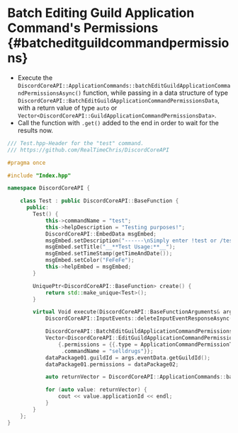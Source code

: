 Batch Editing Guild Application Command's Permissions {#batcheditguildcommandpermissions}
============
- Execute the `DiscordCoreAPI::ApplicationCommands::batchEditGuildApplicationCommandPermissionsAsync()` function, while passing in a data structure of type `DiscordCoreAPI::BatchEditGuildApplicationCommandPermissionsData`, with a return value of type `auto` or `Vector<DiscordCoreAPI::GuildApplicationCommandPermissionsData>`.
- Call the function with `.get()` added to the end in order to wait for the results now.

```cpp
/// Test.hpp-Header for the "test" command.
/// https://github.com/RealTimeChris/DiscordCoreAPI

#pragma once

#include "Index.hpp"

namespace DiscordCoreAPI {

	class Test : public DiscordCoreAPI::BaseFunction {
	  public:
		Test() {
			this->commandName = "test";
			this->helpDescription = "Testing purposes!";
			DiscordCoreAPI::EmbedData msgEmbed;
			msgEmbed.setDescription("------\nSimply enter !test or /test!\n------");
			msgEmbed.setTitle("__**Test Usage:**__");
			msgEmbed.setTimeStamp(getTimeAndDate());
			msgEmbed.setColor("FeFeFe");
			this->helpEmbed = msgEmbed;
		}

		UniquePtr<DiscordCoreAPI::BaseFunction> create() {
			return std::make_unique<Test>();
		}

		virtual Void execute(DiscordCoreAPI::BaseFunctionArguments& args) {
			DiscordCoreAPI::InputEvents::deleteInputEventResponseAsync(args.eventData).get();

			DiscordCoreAPI::BatchEditGuildApplicationCommandPermissionsData dataPackage01;
			Vector<DiscordCoreAPI::EditGuildApplicationCommandPermissionsData> dataPackage02 {
				{.permissions = {{.type = ApplicationCommandPermissionType::User, .permission = false, .id = "859853159115259905"}},
				 .commandName = "selldrugs"}};
			dataPackage01.guildId = args.eventData.getGuildId();
			dataPackage01.permissions = dataPackage02;

			auto returnVector = DiscordCoreAPI::ApplicationCommands::batchEditGuildApplicationCommandPermissionsAsync(dataPackage01).get();

			for (auto value: returnVector) {
				cout << value.applicationId << endl;
			}
		}
	};
}
```
